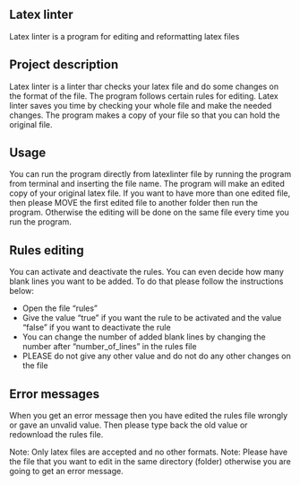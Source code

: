 ## Latex linter

Latex linter is a program for editing and reformatting latex files

## Project description

Latex linter is a linter thar checks your latex file and do some changes on the format of the file. The program follows certain rules for editing. Latex linter saves you time by checking your whole file and make the needed changes. The program makes a copy of your file so that you can hold the original file. 

## Usage

You can run the program directly from latexlinter file by running the program from terminal and inserting the file name. The program will make an edited copy of your original latex file.
If you want to have more than one edited file, then please MOVE the first edited file to another folder then run the program. Otherwise the editing will be done on the same file every time you run the program.

## Rules editing

You can activate and deactivate the rules. You can even decide how many blank lines you want to be added. To do that please follow the instructions below:

* Open the file “rules”
* Give the value “true” if you want the rule to be activated and the value “false” if you want to deactivate the rule
* You can change the number of added blank lines by changing the number after “number_of_lines” in the rules file 
* PLEASE do not give any other value and do not do any other changes on the file

## Error messages

When you get an error message then you have edited the rules file wrongly or gave an unvalid value. Then please type back the old value or redownload the rules file.

Note: Only latex files are accepted and no other formats.
Note: Please have the file that you want to edit in the same directory (folder) otherwise you are going to get an error message. 
